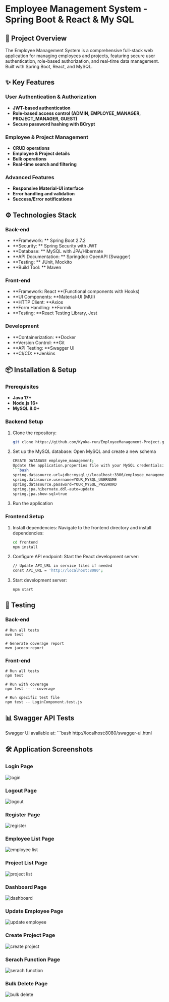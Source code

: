 # Employee Management System - Spring Boot & React & My SQL

## 🎯 Project Overview
The Employee Management System is a comprehensive full-stack web application for managing employees and projects, featuring secure user authentication, role-based authorization, and real-time data management. Built with Spring Boot, React, and MySQL.

## ✨ Key Features

### User Authentication & Authorization
- **JWT-based authentication**
- **Role-based access control (ADMIN, EMPLOYEE_MANAGER, PROJECT_MANAGER, GUEST)**
- **Secure password hashing with BCrypt**

### Employee & Project  Management
- **CRUD operations**
- **Employee & Project details**
- **Bulk operations**
- **Real-time search and filtering**

### Advanced Features
- **Responsive Material-UI interface**
- **Error handling and validation**
- **Success/Error notifications**

## ⚙️ Technologies Stack

### Back-end
- **Framework: **		Spring Boot 2.7.2
- **Security: **	Spring Security with JWT
- **Database: **	MySQL with JPA/Hibernate
- **API Documentation: **	Springdoc OpenAPI (Swagger)
- **Testing: **	JUnit, Mockito
- **Build Tool: **	Maven

### Front-end
- **Framework: React **(Functional components with Hooks)
- **UI Components: **Material-UI (MUI)
- **HTTP Client: **Axios
- **Form Handling: **Formik
- **Testing: **React Testing Library, Jest
  
### Development
- **Containerization: **Docker
- **Version Control: **Git
- **API Testing: **Swagger UI
- **CI/CD:  **Jenkins

## 📦 Installation & Setup

### Prerequisites
- **Java 17+**
- **Node.js 16+**
- **MySQL 8.0+**
  
### Backend Setup
1. Clone the repository:  
   ```bash
   git clone https://github.com/Kyoka-run/EmployeeManagement-Project.git

2. Set up the MySQL database:
   Open MySQL and create a new schema
   ```bash
   CREATE DATABASE employee_management;
   Update the application.properties file with your MySQL credentials:
   ```bash
   spring.datasource.url=jdbc:mysql://localhost:3306/employee_management
   spring.datasource.username=YOUR_MYSQL_USERNAME
   spring.datasource.password=YOUR_MYSQL_PASSWORD
   spring.jpa.hibernate.ddl-auto=update
   spring.jpa.show-sql=true

3. Run the application

### Frontend Setup

1. Install dependencies:
Navigate to the frontend directory and install dependencies:
	```bash
	cd frontend
	npm install

2. Configure API endpoint:
Start the React development server:
	```bash
	// Update API_URL in service files if needed
	const API_URL = 'http://localhost:8080';

3. Start development server:
	```bash
	npm start

## 🧪 Testing

### Back-end
	# Run all tests
	mvn test

	# Generate coverage report
	mvn jacoco:report

### Front-end
	# Run all tests
	npm test

	# Run with coverage
	npm test -- --coverage

	# Run specific test file
	npm test -- LoginComponent.test.js
  
## 📊 Swagger API Tests

Swagger UI available at:
	```bash
	http://localhost:8080/swagger-ui.html

## 🛠  Application Screenshots

### Login Page 
![login](https://github.com/user-attachments/assets/953356be-0021-42a1-b525-0a9098eceded)
### Logout Page 
![logout](https://github.com/user-attachments/assets/ae51b60b-21b2-47c2-a19b-cb995e45b874)
### Register Page 
![register](https://github.com/user-attachments/assets/8afd65a6-3db1-43db-850b-fbe3d49c6118)
### Employee List Page 
![employee list](https://github.com/user-attachments/assets/09d52193-7fbb-455a-a6c9-f4114d99f854)
### Project List Page 
![project list](https://github.com/user-attachments/assets/1750b88d-7c16-4bf2-a296-788b42d50acc)
### Dashboard Page 
![dashboard](https://github.com/user-attachments/assets/ccd6ea91-701f-46c8-ab91-34f253b104aa)
### Update Employee Page 
![update employee](https://github.com/user-attachments/assets/00a83f51-828e-40f2-80c9-9e0b7437095b)
### Create Project Page 
![create project](https://github.com/user-attachments/assets/5122b5b1-9748-4d30-bb7f-7b0cd4cff0da)
### Serach Function Page 
![serach function](https://github.com/user-attachments/assets/c7c23662-7fc3-4eee-a600-df2880793d0d)
### Bulk Delete Page 
![bulk delete](https://github.com/user-attachments/assets/909b8bb7-ca4a-47fe-a5cd-d9e30b52efd0)
